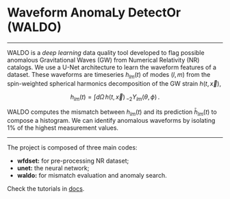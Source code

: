# **Waveform AnomaLy DetectOr (WALDO)**
___
WALDO is a *deep learning* data quality tool developed to flag possible anomalous Gravitational Waves (GW) from Numerical Relativity (NR) catalogs.
We use a U-Net architecture to learn the waveform features of a dataset. These waveforms are timeseries $h_{lm}(t)$ of modes $(l,m)$ from the spin-weighted spherical harmonics decomposition of the GW strain $h(t,\, \vec x)$,

$$h_{lm}(t) = \int d\Omega\, h(t,\, \vec x)\,_{-2}Y_{lm}(\theta,\, \phi) \, .$$ 

WALDO computes the mismatch between $h_{lm}(t)$ and its prediction $\bar h_{lm}(t)$ to compose a histogram. We can identify anomalous waveforms by isolating 1% of the highest measurement values. 

___
The project is composed of three main codes:
* **wfdset:** for pre-processing NR dataset;
* **unet:** the neural network;
* **waldo:** for mismatch evaluation and anomaly search.

Check the tutorials in [docs](https://github.com/tiberioap/waldo/tree/main/docs).
